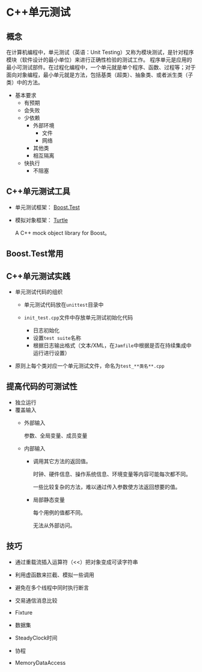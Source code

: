 # C++单元测试

## 概念

在计算机编程中，单元测试（英语：Unit Testing）又称为模块测试，是针对程序模块（软件设计的最小单位）来进行正确性检验的测试工作。
程序单元是应用的最小可测试部件。在过程化编程中，一个单元就是单个程序、函数、过程等；对于面向对象编程，最小单元就是方法，包括基类（超类）、抽象类、或者派生类（子类）中的方法。

* 基本要求
  * 有预期
  * 会失败
  * 少依赖
    * 外部环境
      * 文件
      * 网络
    * 其他类
    * 相互隔离
  * 快执行
    * 不阻塞

## C++单元测试工具

* 单元测试框架： [Boost.Test](http://www.boost.org/libs/test) 
* 模拟对象框架： [Turtle](http://turtle.sourceforge.net/)

  A C++ mock object library for Boost。

## Boost.Test常用

## C++单元测试实践

* 单元测试代码的组织
  * 单元测试代码放在``unittest``目录中

  * ``init_test.cpp``文件中存放单元测试初始化代码
    * 日志初始化
    * 设置``test suite``名称
    * 根据日志输出格式（文本/XML，在``Jamfile``中根据是否在持续集成中运行进行设置）

* 原则上每个类对应一个单元测试文件，命名为``test_**类名**.cpp``

## 提高代码的可测试性

* 独立运行
* 覆盖输入
  * 外部输入

    参数、全局变量、成员变量

  * 内部输入
    * 调用其它方法的返回值。
    
      时钟、硬件信息、操作系统信息、环境变量等内容可能每次都不同。
   
      一些比较复杂的方法，难以通过传入参数使方法返回想要的值。

    * 局部静态变量
    
      每个用例的值都不同。
    
      无法从外部访问。

## 技巧

* 通过重载流插入运算符（<<）把对象变成可读字符串

* 利用虚函数来拦截、模拟一些调用

* 避免在多个线程中同时执行断言

* 交易通信消息比较

* Fixture

* 数据集

* SteadyClock时间

* 协程

* MemoryDataAccess
